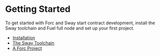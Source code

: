 # Getting Started

To get started with Forc and Sway start contract development, install the Sway toolchain and Fuel full node and set up your first project.

- [Installation](./installation.md)
- [The Sway Toolchain](./sway-toolchain.md)
- [A Forc Project](./forc_project.md)
